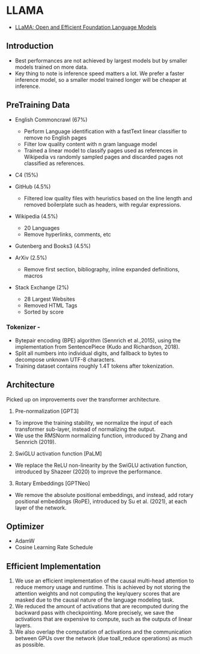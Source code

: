 # LLAMA

- [LLaMA: Open and Efficient Foundation Language Models](https://arxiv.org/abs/2302.13971)
  
## Introduction
- Best performances are not achieved by largest models but by smaller models trained on more data.
- Key thing to note is inference speed matters a lot. We prefer a faster inference model, so a smaller model trained longer will be cheaper at inference.

## PreTraining Data
- English Commoncrawl (67%)
  - Perform Language identification with a fastText linear classifier to remove no English pages
  - Filter low quality content with n gram language model
  - Trained a linear model to classify pages used as references in Wikipedia vs randomly sampled pages and discarded pages not classified as references.

- C4 (15%)
- GitHub (4.5%)
  - Filtered low quality files with heuristics based on the line length and removed boilerplate such as headers, with regular expressions.
 
- Wikipedia (4.5%)
  - 20 Languages
  - Remove hyperlinks, comments, etc
    
- Gutenberg and Books3 (4.5%)
  
- ArXiv (2.5%)
  - Remove first section, bibliography, inline expanded definitions, macros
    
- Stack Exchange (2%)
  - 28 Largest Websites
  - Removed HTML Tags
  - Sorted by score
 
### Tokenizer - 
- Bytepair encoding (BPE) algorithm (Sennrich et al.,2015), using the implementation from SentencePiece (Kudo and Richardson, 2018).
- Split all numbers into individual digits, and fallback to bytes to decompose unknown UTF-8 characters.
- Training dataset contains roughly 1.4T tokens after tokenization.

## Architecture
Picked up on improvements over the transformer architecture.

1. Pre-normalization [GPT3]
- To improve the training stability, we normalize the input of each transformer sub-layer, instead of normalizing the output.
- We use the RMSNorm normalizing function, introduced by Zhang and Sennrich (2019).
2. SwiGLU activation function [PaLM]
- We replace the ReLU non-linearity by the SwiGLU activation function, introduced by Shazeer (2020) to improve the performance.
3. Rotary Embeddings [GPTNeo]
- We remove the absolute positional embeddings, and instead, add rotary positional embeddings (RoPE), introduced by Su et al. (2021), at each layer of the network.

## Optimizer
- AdamW
- Cosine Learning Rate Schedule

## Efficient Implementation
1. We use an efficient implementation of the causal multi-head attention to reduce memory usage and runtime. This is achieved
by not storing the attention weights and not computing the key/query scores that are masked due to
the causal nature of the language modeling task.
2. We reduced the amount of activations that are recomputed during the backward pass with checkpointing. More precisely, we save the activations that
are expensive to compute, such as the outputs of linear layers.
3. We also overlap the computation of activations and the communication between GPUs over the network (due toall_reduce operations) as much as possible.
